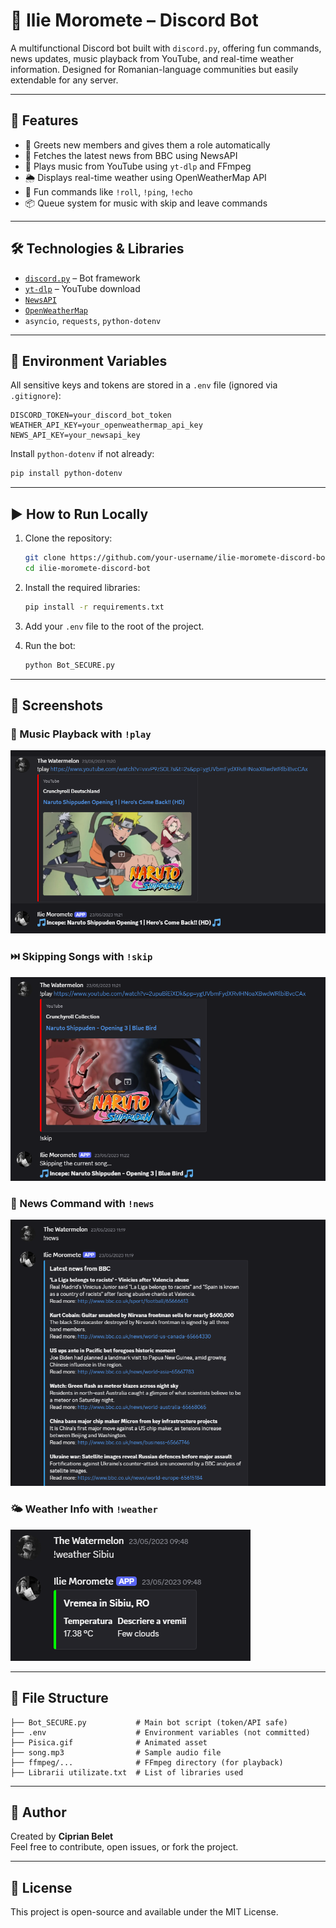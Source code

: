 # 🤖 Ilie Moromete – Discord Bot

A multifunctional Discord bot built with `discord.py`, offering fun commands, news updates, music playback from YouTube, and real-time weather information. Designed for Romanian-language communities but easily extendable for any server.

---

## 🚀 Features

- 👋 Greets new members and gives them a role automatically
- 📰 Fetches the latest news from BBC using NewsAPI
- 🎵 Plays music from YouTube using `yt-dlp` and FFmpeg
- 🌦️ Displays real-time weather using OpenWeatherMap API
- 🎲 Fun commands like `!roll`, `!ping`, `!echo`
- 📦 Queue system for music with skip and leave commands

---

## 🛠 Technologies & Libraries

- [`discord.py`](https://github.com/Rapptz/discord.py) – Bot framework
- [`yt-dlp`](https://github.com/yt-dlp/yt-dlp) – YouTube download
- [`NewsAPI`](https://newsapi.org/)
- [`OpenWeatherMap`](https://openweathermap.org/)
- `asyncio`, `requests`, `python-dotenv`

---

## 🔐 Environment Variables

All sensitive keys and tokens are stored in a `.env` file (ignored via `.gitignore`):

```
DISCORD_TOKEN=your_discord_bot_token
WEATHER_API_KEY=your_openweathermap_api_key
NEWS_API_KEY=your_newsapi_key
```

Install `python-dotenv` if not already:

```bash
pip install python-dotenv
```

---

## ▶️ How to Run Locally

1. Clone the repository:
   ```bash
   git clone https://github.com/your-username/ilie-moromete-discord-bot.git
   cd ilie-moromete-discord-bot
   ```

2. Install the required libraries:
   ```bash
   pip install -r requirements.txt
   ```

3. Add your `.env` file to the root of the project.

4. Run the bot:
   ```bash
   python Bot_SECURE.py
   ```

---

## 📸 Screenshots

### 🎵 Music Playback with `!play`
![Music Playback](Screenshot_1.png)

### ⏭️ Skipping Songs with `!skip`
![Skip Command](Screenshot_2.png)

### 📰 News Command with `!news`
![News Command](Screenshot_3.png)

### 🌤️ Weather Info with `!weather`
![Weather Command](Screenshot_4.png)

---

## 📂 File Structure

```
├── Bot_SECURE.py           # Main bot script (token/API safe)
├── .env                    # Environment variables (not committed)
├── Pisica.gif              # Animated asset
├── song.mp3                # Sample audio file
├── ffmpeg/...              # FFmpeg directory (for playback)
├── Librarii utilizate.txt  # List of libraries used
```

---

## 👤 Author

Created by **Ciprian Belet**  
Feel free to contribute, open issues, or fork the project.

---

## 📜 License

This project is open-source and available under the MIT License.
